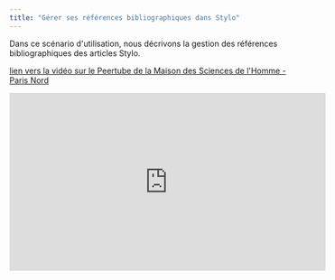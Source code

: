 ```yaml
---
title: "Gérer ses références bibliographiques dans Stylo"
---
```


Dans ce scénario d'utilisation, nous décrivons la gestion des références bibliographiques des articles Stylo.

[lien vers la vidéo sur le Peertube de la Maison des Sciences de l'Homme - Paris Nord](https://video.mshparisnord.fr/w/pHR28svrxf7tihxfFjLWAM)

<iframe title="Gérer ses références bibliographiques dans Stylo" width="560" height="315" src="https://video.mshparisnord.fr/videos/embed/c019e49f-da2c-4c9b-87dc-383b37cf45d9" frameborder="0" allowfullscreen="" sandbox="allow-same-origin allow-scripts allow-popups allow-forms"></iframe>